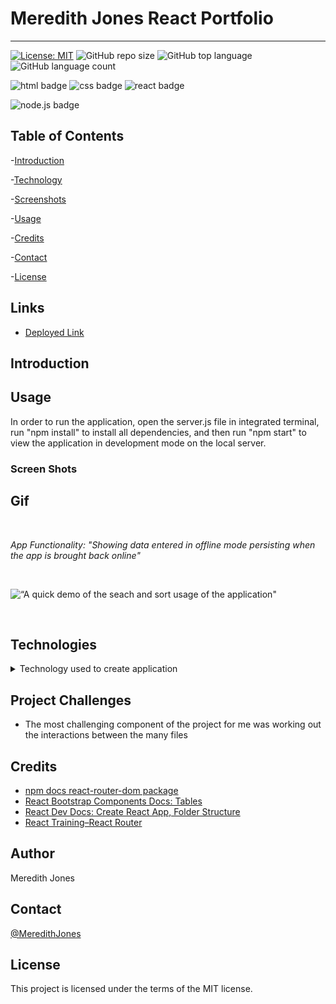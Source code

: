 # Meredith Jones React Portfolio
***

[![License: MIT](https://img.shields.io/badge/License-MIT-yellow.svg)](https://opensource.org/licenses/MIT)
![GitHub repo size](https://img.shields.io/github/repo-size/meredithajones/Employee_Directory?logo=github)
![GitHub top language](https://img.shields.io/github/languages/top/meredithajones/Employee_Directory?color=green&logo=github&logoColor=green)
![GitHub language count](https://img.shields.io/github/languages/count/meredithajones/Employee_Directory)


![html badge](https://img.shields.io/badge/html5%20-%23E34F26.svg?&style=for-the-badge&logo=html5&logoColor=white)
![css badge](https://img.shields.io/badge/css3%20-%231572B6.svg?&style=for-the-badge&logo=css3&logoColor=white)
![react badge](https://img.shields.io/badge/react%20-%2320232a.svg?&style=for-the-badge&logo=react&logoColor=%2361DAFB)

![node.js badge](https://img.shields.io/badge/node.js%20-%2343853D.svg?&style=for-the-badge&logo=node.js&logoColor=white)


## Table of Contents

-[Introduction](#Introduction)

-[Technology](#Technologies)

-[Screenshots](#Screenshots)
   
-[Usage](#Usage)

-[Credits](#Credits)

-[Contact](#Contact)

-[License](#License) 


## Links

* [Deployed Link](https://meredithajones.github.io/My_React_Portfolio/)

## Introduction
  


## Usage 
In order to run the application, open the server.js file in integrated terminal, run "npm install" to install all dependencies, and then run "npm start" to view the application in development mode on the local server.

### Screen Shots
 ## Gif

<br>

 _App Functionality: "Showing data entered in offline mode persisting when the app is brought back online"_

<br>

![“A quick demo of the seach and sort usage of the application"](./public/images/gif/staff_directory.gif)

<br>



## Technologies
<details>
<summary>Technology used to create application</summary>



* React

* CSS

* HTML

* NodeJS

* Font Awesome 

	

</details>


## Project Challenges
*   The most challenging component of the project for me was working out the interactions between the many files 


## Credits

* [npm docs react-router-dom package](https://www.npmjs.com/package/react-router-dom)
* [React Bootstrap Components Docs: Tables](https://react-bootstrap.github.io/components/table/)
* [React Dev Docs: Create React App, Folder Structure](https://create-react-app.dev/docs/folder-structure/) 
* [React Training–React Router](https://reactrouter.com/web/guides/primary-components)


## Author
 Meredith Jones

## Contact
 [@MeredithJones](https://github.com/meredithajones)

## License 
This project is licensed under the terms of the MIT license.